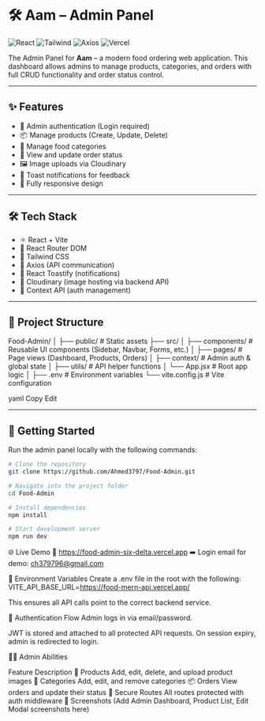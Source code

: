 # 🛠️ Aam – Admin Panel

![React](https://img.shields.io/badge/React-AdminPanel-blue?logo=react)
![Tailwind](https://img.shields.io/badge/Tailwind-CSS-blue?logo=tailwindcss)
![Axios](https://img.shields.io/badge/Axios-API-yellow?logo=axios)
![Vercel](https://img.shields.io/badge/Deployed-Vercel-success?logo=vercel)

The Admin Panel for **Aam** – a modern food ordering web application. This dashboard allows admins to manage products, categories, and orders with full CRUD functionality and order status control.

---

## ✨ Features

- 🔐 Admin authentication (Login required)
- 📦 Manage products (Create, Update, Delete)
- 🍱 Manage food categories
- 📜 View and update order status
- 🖼️ Image uploads via Cloudinary
- 🔔 Toast notifications for feedback
- 📱 Fully responsive design

---

## 🛠 Tech Stack

- ⚛️ React + Vite
- 📁 React Router DOM
- 💨 Tailwind CSS
- 🔄 Axios (API communication)
- 🔔 React Toastify (notifications)
- 📸 Cloudinary (image hosting via backend API)
- 🧠 Context API (auth management)

---

## 📁 Project Structure

Food-Admin/ │ ├── public/ # Static assets ├── src/ │ ├── components/ # Reusable UI components (Sidebar, Navbar, Forms, etc.) │ ├── pages/ # Page views (Dashboard, Products, Orders) │ ├── context/ # Admin auth & global state │ ├── utils/ # API helper functions │ └── App.jsx # Root app logic │ ├── .env # Environment variables └── vite.config.js # Vite configuration

yaml
Copy
Edit

---

## 🚀 Getting Started

Run the admin panel locally with the following commands:

```bash
# Clone the repository
git clone https://github.com/Ahmed3797/Food-Admin.git

# Navigate into the project folder
cd Food-Admin

# Install dependencies
npm install

# Start development server
npm run dev

```

🌐 Live Demo
🔗 https://food-admin-six-delta.vercel.app
➡️ Login email for demo: ch379796@gmail.com

🔌 Environment Variables
Create a .env file in the root with the following:
VITE_API_BASE_URL=https://food-mern-api.vercel.app/


This ensures all API calls point to the correct backend service.

🔐 Authentication Flow
Admin logs in via email/password.

JWT is stored and attached to all protected API requests.
On session expiry, admin is redirected to login.

🧑‍💻 Admin Abilities

Feature	Description
🥘 Products	Add, edit, delete, and upload product images
📂 Categories	Add, edit, and remove categories
📦 Orders	View orders and update their status
🔐 Secure Routes	All routes protected with auth middleware
📸 Screenshots
(Add Admin Dashboard, Product List, Edit Modal screenshots here)

